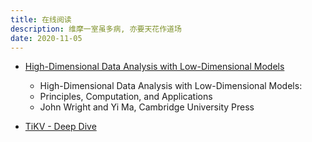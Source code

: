 ```yaml
---
title: 在线阅读
description: 维摩一室虽多病, 亦要天花作道场
date: 2020-11-05
---
```


* [High-Dimensional Data Analysis with Low-Dimensional Models](https://book-wright-ma.github.io)
  - High-Dimensional Data Analysis with Low-Dimensional Models:
  -   Principles, Computation, and Applications
  - John Wright and Yi Ma, Cambridge University Press

* [TiKV - Deep Dive](https://tikv.org/deep-dive/introduction/)
